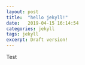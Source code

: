 ```yaml
---
layout: post
title:  "hello jekyll!"
date:   2019-04-15 16:14:54
categories: jekyll
tags: jekyll
excerpt: Draft version!
---
```


Test
